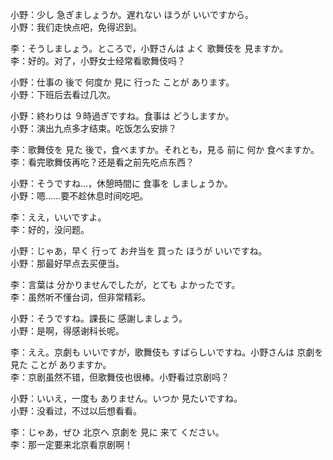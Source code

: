小野：少し 急ぎましょうか。遅れない ほうが いいですから。  
小野：我们走快点吧，免得迟到。  

李：そうしましょう。ところで，小野さんは よく 歌舞伎を 見ますか。  
李：好的。对了，小野女士经常看歌舞伎吗？  

小野：仕事の 後で 何度か 見に 行った ことが あります。  
小野：下班后去看过几次。  

小野：終わりは ９時過ぎですね。食事は どうしますか。  
小野：演出九点多才结束。吃饭怎么安排？  

李：歌舞伎を 見た 後で，食べますか。それとも，見る 前に 何か 食べますか。  
李：看完歌舞伎再吃？还是看之前先吃点东西？  

小野：そうですね…，休憩時間に 食事を しましょうか。  
小野：嗯……要不趁休息时间吃吧。  

李：ええ，いいですよ。  
李：好的，没问题。  

小野：じゃあ，早く 行って お弁当を 買った ほうが いいですね。  
小野：那最好早点去买便当。  

李：言葉は 分かりませんでしたが，とても よかったです。  
李：虽然听不懂台词，但非常精彩。  

小野：そうですね。課長に 感謝しましょう。  
小野：是啊，得感谢科长呢。  

李：ええ。京劇も いいですが，歌舞伎も すばらしいですね。小野さんは 京劇を 見た ことが ありますか。  
李：京剧虽然不错，但歌舞伎也很棒。小野看过京剧吗？  

小野：いいえ，一度も ありません。いつか 見たいですね。  
小野：没看过，不过以后想看看。  

李：じゃあ，ぜひ 北京へ 京劇を 見に 来て ください。  
李：那一定要来北京看京剧啊！
